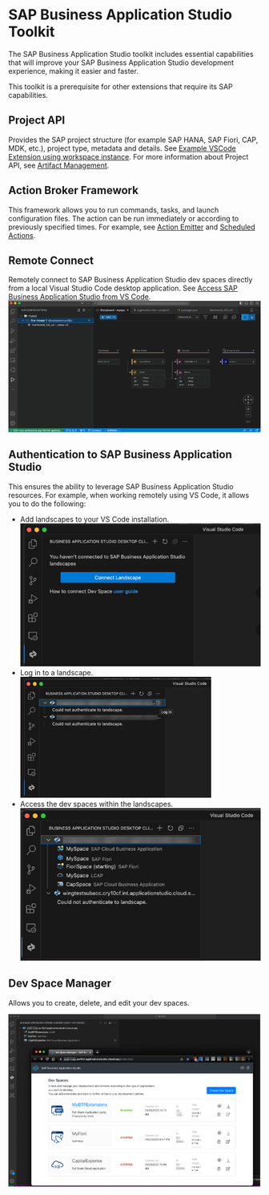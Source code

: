 # SAP Business Application Studio Toolkit

The SAP Business Application Studio toolkit includes essential capabilities that will improve your SAP Business Application Studio development experience, making it easier and faster.

This toolkit is a prerequisite for other extensions that require its SAP capabilities.

## Project API

Provides the SAP project structure (for example SAP HANA, SAP Fiori, CAP, MDK, etc.), project type, metadata and details. See [Example VSCode Extension using workspace instance](https://github.com/SAP/app-studio-toolkit/blob/main/examples/vscode-using-workspace-api/README.md#example-vscode-extension-using-workspace-instance).
For more information about Project API, see [Artifact Management](https://www.npmjs.com/package/@sap/artifact-management).

## Action Broker Framework

This framework allows you to run commands, tasks, and launch configuration files. The action can be run immediately or according to previously specified times.
For example, see [Action Emitter](https://github.com/SAP/app-studio-toolkit/blob/main/examples/sample-action-client/README.md) and [Scheduled Actions](https://github.com/SAP/app-studio-toolkit/tree/main/examples/scheduled-actions-workspace).

## Remote Connect

Remotely connect to SAP Business Application Studio dev spaces directly from a local Visual Studio Code desktop application. See [Access SAP Business Application Studio from VS Code](https://help.sap.com/docs/bas/sap-business-application-studio/working-remotely).<br>
![](https://github.com/SAP/app-studio-toolkit/blob/main/packages/app-studio-toolkit/assets/remote-con.png?raw=true)

## Authentication to SAP Business Application Studio

This ensures the ability to leverage SAP Business Application Studio resources.
For example, when working remotely using VS Code, it allows you to do the following:

- Add landscapes to your VS Code installation.<br>![](https://github.com/SAP/app-studio-toolkit/blob/main/packages/app-studio-toolkit/assets/connect-new-landscape.png?raw=true)
- Log in to a landscape.<br>![](https://github.com/SAP/app-studio-toolkit/blob/main/packages/app-studio-toolkit/assets/login-to-bas.png?raw=true)
- Access the dev spaces within the landscapes.<br>![](https://github.com/SAP/app-studio-toolkit/blob/main/packages/app-studio-toolkit/assets/access-to-devspaces.png?raw=true)

## Dev Space Manager

Allows you to create, delete, and edit your dev spaces.<br>

![](https://github.com/SAP/app-studio-toolkit/blob/main/packages/app-studio-toolkit/assets/browse-bas-landscape.png?raw=true)
